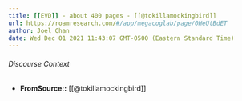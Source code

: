 ```yaml
---
title: [[EVD]] - about 400 pages - [[@tokillamockingbird]]
url: https://roamresearch.com/#/app/megacoglab/page/0HeUtBdET
author: Joel Chan
date: Wed Dec 01 2021 11:43:07 GMT-0500 (Eastern Standard Time)
---
```




###### Discourse Context

- **FromSource::** [[@tokillamockingbird]]
